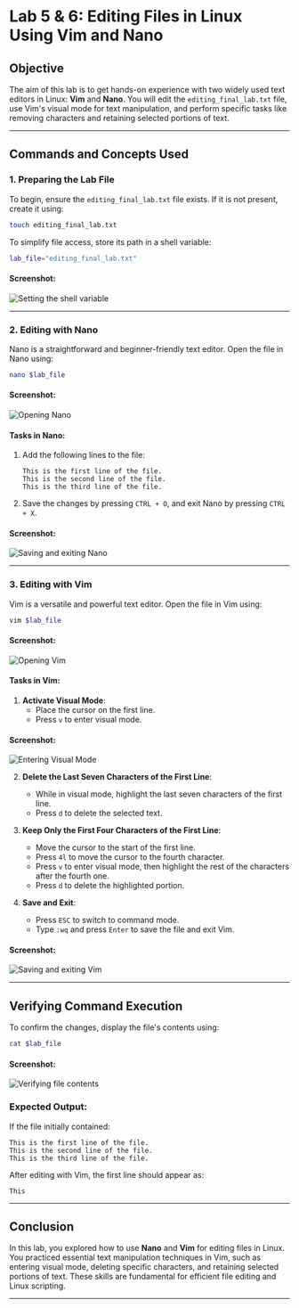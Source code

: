 # Lab 5 & 6: Editing Files in Linux Using Vim and Nano

## Objective
The aim of this lab is to get hands-on experience with two widely used text editors in Linux: **Vim** and **Nano**. You will edit the `editing_final_lab.txt` file, use Vim's visual mode for text manipulation, and perform specific tasks like removing characters and retaining selected portions of text.

---

## Commands and Concepts Used

### 1. Preparing the Lab File
To begin, ensure the `editing_final_lab.txt` file exists. If it is not present, create it using:
```bash
touch editing_final_lab.txt
```

To simplify file access, store its path in a shell variable:
```bash
lab_file="editing_final_lab.txt"
```

#### Screenshot:
![Setting the shell variable](screenshots/set_lab_file.png)

---

### 2. Editing with Nano
Nano is a straightforward and beginner-friendly text editor. Open the file in Nano using:
```bash
nano $lab_file
```

#### Screenshot:
![Opening Nano](screenshots/nano_open.png)

#### Tasks in Nano:
1. Add the following lines to the file:
   ```
   This is the first line of the file.
   This is the second line of the file.
   This is the third line of the file.
   ```

2. Save the changes by pressing `CTRL + O`, and exit Nano by pressing `CTRL + X`.

#### Screenshot:
![Saving and exiting Nano](screenshots/nano_save_exit.png)

---

### 3. Editing with Vim
Vim is a versatile and powerful text editor. Open the file in Vim using:
```bash
vim $lab_file
```

#### Screenshot:
![Opening Vim](screenshots/vim_open.png)

#### Tasks in Vim:
1. **Activate Visual Mode**:
   - Place the cursor on the first line.
   - Press `v` to enter visual mode.

#### Screenshot:
![Entering Visual Mode](screenshots/vim_visual_mode.png)

2. **Delete the Last Seven Characters of the First Line**:
   - While in visual mode, highlight the last seven characters of the first line.
   - Press `d` to delete the selected text.

3. **Keep Only the First Four Characters of the First Line**:
   - Move the cursor to the start of the first line.
   - Press `4l` to move the cursor to the fourth character.
   - Press `v` to enter visual mode, then highlight the rest of the characters after the fourth one.
   - Press `d` to delete the highlighted portion.

4. **Save and Exit**:
   - Press `ESC` to switch to command mode.
   - Type `:wq` and press `Enter` to save the file and exit Vim.

#### Screenshot:
![Saving and exiting Vim](screenshots/vim_save_exit.png)

---

## Verifying Command Execution
To confirm the changes, display the file's contents using:
```bash
cat $lab_file
```

#### Screenshot:
![Verifying file contents](screenshots/cat_file.png)

### Expected Output:
If the file initially contained:
```
This is the first line of the file.
This is the second line of the file.
This is the third line of the file.
```

After editing with Vim, the first line should appear as:
```
This
```

---

## Conclusion
In this lab, you explored how to use **Nano** and **Vim** for editing files in Linux. You practiced essential text manipulation techniques in Vim, such as entering visual mode, deleting specific characters, and retaining selected portions of text. These skills are fundamental for efficient file editing and Linux scripting.

---